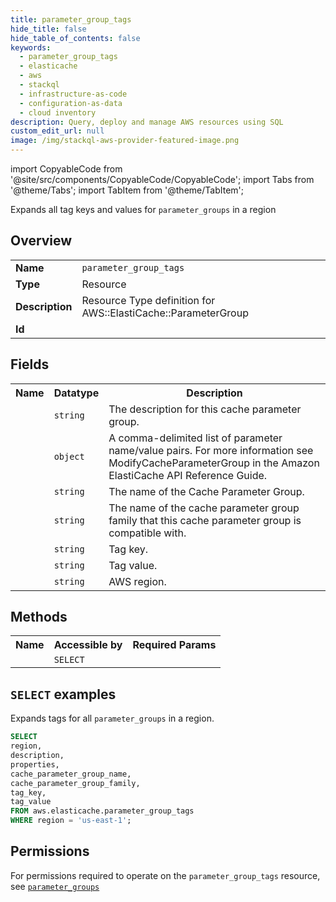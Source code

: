 ```yaml
---
title: parameter_group_tags
hide_title: false
hide_table_of_contents: false
keywords:
  - parameter_group_tags
  - elasticache
  - aws
  - stackql
  - infrastructure-as-code
  - configuration-as-data
  - cloud inventory
description: Query, deploy and manage AWS resources using SQL
custom_edit_url: null
image: /img/stackql-aws-provider-featured-image.png
---
```


import CopyableCode from '@site/src/components/CopyableCode/CopyableCode';
import Tabs from '@theme/Tabs';
import TabItem from '@theme/TabItem';

Expands all tag keys and values for <code>parameter_groups</code> in a region

## Overview
<table>
<tbody>
<tr><td><b>Name</b></td><td><code>parameter_group_tags</code></td></tr>
<tr><td><b>Type</b></td><td>Resource</td></tr>
<tr><td><b>Description</b></td><td>Resource Type definition for AWS::ElastiCache::ParameterGroup</td></tr>
<tr><td><b>Id</b></td><td><CopyableCode code="aws.elasticache.parameter_group_tags" /></td></tr>
</tbody>
</table>

## Fields
<table>
<tbody>
<tr><th>Name</th><th>Datatype</th><th>Description</th></tr><tr><td><CopyableCode code="description" /></td><td><code>string</code></td><td>The description for this cache parameter group.</td></tr>
<tr><td><CopyableCode code="properties" /></td><td><code>object</code></td><td>A comma-delimited list of parameter name/value pairs. For more information see ModifyCacheParameterGroup in the Amazon ElastiCache API Reference Guide.</td></tr>
<tr><td><CopyableCode code="cache_parameter_group_name" /></td><td><code>string</code></td><td>The name of the Cache Parameter Group.</td></tr>
<tr><td><CopyableCode code="cache_parameter_group_family" /></td><td><code>string</code></td><td>The name of the cache parameter group family that this cache parameter group is compatible with.</td></tr>
<tr><td><CopyableCode code="tag_key" /></td><td><code>string</code></td><td>Tag key.</td></tr>
<tr><td><CopyableCode code="tag_value" /></td><td><code>string</code></td><td>Tag value.</td></tr>
<tr><td><CopyableCode code="region" /></td><td><code>string</code></td><td>AWS region.</td></tr>
</tbody>
</table>

## Methods

<table>
<tbody>
  <tr>
    <th>Name</th>
    <th>Accessible by</th>
    <th>Required Params</th>
  </tr>
  <tr>
    <td><CopyableCode code="list_resources" /></td>
    <td><code>SELECT</code></td>
    <td><CopyableCode code="region" /></td>
  </tr>
</tbody>
</table>

## `SELECT` examples
Expands tags for all <code>parameter_groups</code> in a region.
```sql
SELECT
region,
description,
properties,
cache_parameter_group_name,
cache_parameter_group_family,
tag_key,
tag_value
FROM aws.elasticache.parameter_group_tags
WHERE region = 'us-east-1';
```


## Permissions

For permissions required to operate on the <code>parameter_group_tags</code> resource, see <a href="/services/elasticache/parameter_groups/#permissions"><code>parameter_groups</code></a>

